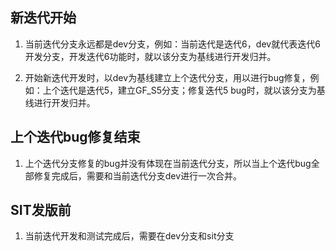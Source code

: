 ## 新迭代开始

1. 当前迭代分支永远都是dev分支，例如：当前迭代是迭代6，dev就代表迭代6开发分支，开发迭代6功能时，就以该分支为基线进行开发归并。

2. 开始新迭代开发时，以dev为基线建立上个迭代分支，用以进行bug修复，例如：上个迭代是迭代5，建立GF_S5分支；修复迭代5 bug时，就以该分支为基线进行开发归并。



## 上个迭代bug修复结束

1. 上个迭代分支修复的bug并没有体现在当前迭代分支，所以当上个迭代bug全部修复完成后，需要和当前迭代分支dev进行一次合并。



## SIT发版前

1. 当前迭代开发和测试完成后，需要在dev分支和sit分支